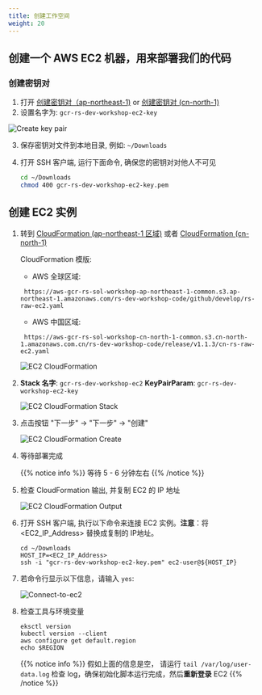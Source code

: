 ```yaml
---
title: 创建工作空间
weight: 20
---
```


## 创建一个 AWS EC2 机器，用来部署我们的代码

### 创建密钥对

1. 打开 [创建密钥对（ap-northeast-1)](https://ap-northeast-1.console.aws.amazon.com/ec2/v2/home?region=ap-northeast-1#CreateKeyPair:) or [创建密钥对 (cn-north-1)](https://console.amazonaws.cn/ec2/v2/home?region=cn-north-1#CreateKeyPair:)
2. 设置名字为: `gcr-rs-dev-workshop-ec2-key` 

  ![Create key pair](/images/ec2-key-pair-name.png)
   
3. 保存密钥对文件到本地目录, 例如: `~/Downloads`

4. 打开 SSH 客户端, 运行下面命令, 确保您的密钥对对他人不可见

   ```sh
   cd ~/Downloads
   chmod 400 gcr-rs-dev-workshop-ec2-key.pem
   ```

## 创建 EC2 实例

1. 转到 [CloudFormation (ap-northeast-1 区域)](https://console.aws.amazon.com/cloudformation/home?region=ap-northeast-1#/stacks/new?stackName=gcr-rs-dev-workshop-ec2&templateURL=https://aws-gcr-rs-sol-workshop-ap-northeast-1-common.s3.ap-northeast-1.amazonaws.com/rs-dev-workshop-code/github/develop/rs-raw-ec2.yaml
) 或者 [CloudFormation (cn-north-1)](https://console.amazonaws.cn/cloudformation/home?region=cn-north-1#/stacks/create/template?region=cn-north-1&stackName=gcr-rs-dev-workshop-ec2&templateURL=https://aws-gcr-rs-sol-workshop-cn-north-1-common.s3.cn-north-1.amazonaws.com.cn/rs-dev-workshop-code/release/v1.1.3/cn-rs-raw-ec2.yaml)

   CloudFormation 模版:

   - AWS 全球区域:
   ```   
    https://aws-gcr-rs-sol-workshop-ap-northeast-1-common.s3.ap-northeast-1.amazonaws.com/rs-dev-workshop-code/github/develop/rs-raw-ec2.yaml
   ```
   - AWS 中国区域:
   ``` 
    https://aws-gcr-rs-sol-workshop-cn-north-1-common.s3.cn-north-1.amazonaws.com.cn/rs-dev-workshop-code/release/v1.1.3/cn-rs-raw-ec2.yaml
   ```
   

   ![EC2 CloudFormation ](/images/ec2-cf-s3url.png)

2. **Stack 名字**: `gcr-rs-dev-workshop-ec2`
   **KeyPairParam**: `gcr-rs-dev-workshop-ec2-key`
   
   ![EC2 CloudFormation Stack ](/images/ec2-cf-stackname.png)

3. 点击按钮 "下一步" -> "下一步" -> "创建"
  
   ![EC2 CloudFormation Create ](/images/ec2-cf-create.png)

4. 等待部署完成
   
   {{% notice info %}}
   等待 5 - 6 分钟左右
   {{% /notice %}}

5. 检查 CloudFormation 输出, 并复制 EC2 的 IP 地址

   ![EC2 CloudFormation Output ](/images/ec2-cf-output.png)

6. 打开 SSH 客户端, 执行以下命令来连接 EC2 实例。**注意**：将 <EC2_IP_Address> 替换成复制的 IP地址。

   ```shell
   cd ~/Downloads
   HOST_IP=<EC2_IP_Address>
   ssh -i "gcr-rs-dev-workshop-ec2-key.pem" ec2-user@${HOST_IP}
   ```

7. 若命令行显示以下信息，请输入 `yes`:

   ![Connect-to-ec2](/images/connect-to-ec2.png)
   
8. 检查工具与环境变量

   ```shell
   eksctl version
   kubectl version --client
   aws configure get default.region
   echo $REGION
   ```

   {{% notice info %}}
   假如上面的信息是空， 请运行 `tail /var/log/user-data.log` 检查 log，确保初始化脚本运行完成，然后**重新登录** EC2
   {{% /notice %}}
